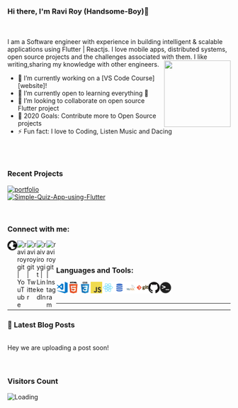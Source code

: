 ### Hi there, I'm Ravi Roy (Handsome-Boy)👋
<br/>
<br/>
   I am a Software engineer with experience in building intelligent & scalable applications using Flutter | Reactjs.
   I love mobile apps, distributed systems, open source projects and the challenges associated with them.
   I like writing,sharing my knowledge with other engineers.

   <img align ="right" src = "https://i.imgur.com/w4pKOQi.jpg" width="150" height="150">

- 🔭 I’m currently working on a [VS Code Course][website]!
- 🌱 I’m currently open to learning everything 🤣
- 👯 I’m looking to collaborate on open source Flutter project
- 🥅 2020 Goals: Contribute more to Open Source projects
- ⚡ Fun fact: I love to Coding, Listen Music and Dacing

<br/>
<br/>

### Recent Projects

[![portfolio](https://github-readme-stats.vercel.app/api/pin/?username=raviroygit&repo=portfolio)](https://github.com/raviroygit/portfolio) 
<br>
[![Simple-Quiz-App-using-Flutter](https://github-readme-stats.vercel.app/api/pin/?username=raviroygit&repo=Simple-Quiz-App-using-Flutter)](https://github.com/raviroygit/Simple-Quiz-App-using-Flutter)

<br>

### Connect with me:

[<img align="left" alt="raviroygit" width="22px" src="https://raw.githubusercontent.com/iconic/open-iconic/master/svg/globe.svg" />
<img align="left" alt="raviroygit | YouTube" width="22px" src="https://cdn.jsdelivr.net/npm/simple-icons@v3/icons/youtube.svg" />][youtube]
<img align="left" alt=" raviroygit | Twitter" width="22px" src="https://cdn.jsdelivr.net/npm/simple-icons@v3/icons/twitter.svg" />
[<img align="left" alt="raiviroygit | LinkedIn" width="22px" src="https://cdn.jsdelivr.net/npm/simple-icons@v3/icons/linkedin.svg" />][linkedin]
[<img align="left" alt="raviroygit | Instagram" width="22px" src="https://cdn.jsdelivr.net/npm/simple-icons@v3/icons/instagram.svg" />][instagram]

<br />
<br/>

### Languages and Tools:

<img align="left" alt="Visual Studio Code" width="26px" src="https://raw.githubusercontent.com/github/explore/80688e429a7d4ef2fca1e82350fe8e3517d3494d/topics/visual-studio-code/visual-studio-code.png" />
<img align="left" alt="HTML5" width="26px" src="https://raw.githubusercontent.com/github/explore/80688e429a7d4ef2fca1e82350fe8e3517d3494d/topics/html/html.png" />
<img align="left" alt="CSS3" width="26px" src="https://raw.githubusercontent.com/github/explore/80688e429a7d4ef2fca1e82350fe8e3517d3494d/topics/css/css.png" />

[<img align="left" alt="JavaScript" width="26px" src="https://raw.githubusercontent.com/github/explore/80688e429a7d4ef2fca1e82350fe8e3517d3494d/topics/javascript/javascript.png" />][jsplaylist]
[<img align="left" alt="React" width="26px" src="https://raw.githubusercontent.com/github/explore/80688e429a7d4ef2fca1e82350fe8e3517d3494d/topics/react/react.png" />][reactplaylist]
<!--[<img align="left" alt="Gatsby" width="26px" src="https://raw.githubusercontent.com/github/explore/e94815998e4e0713912fed477a1f346ec04c3da2/topics/gatsby/gatsby.png" />][webdevplaylist]
[<img align="left" alt="GraphQL" width="26px" src="https://raw.githubusercontent.com/github/explore/80688e429a7d4ef2fca1e82350fe8e3517d3494d/topics/graphql/graphql.png" />][webdevplaylist]
[<img align="left" alt="Node.js" width="26px" src="https://raw.githubusercontent.com/github/explore/80688e429a7d4ef2fca1e82350fe8e3517d3494d/topics/nodejs/nodejs.png" />][webdevplaylist]
[<img align="left" alt="Deno" width="26px" src="https://raw.githubusercontent.com/github/explore/361e2821e2dea67711cde99c9c40ed357061cf27/topics/deno/deno.png" />][webdevplaylist]-->
[<img align="left" alt="SQL" width="26px" src="https://raw.githubusercontent.com/github/explore/80688e429a7d4ef2fca1e82350fe8e3517d3494d/topics/sql/sql.png" />][webdevplaylist]
[<img align="left" alt="MySQL" width="26px" src="https://raw.githubusercontent.com/github/explore/80688e429a7d4ef2fca1e82350fe8e3517d3494d/topics/mysql/mysql.png" />][webdevplaylist]
<!--[<img align="left" alt="MongoDB" width="26px" src="https://raw.githubusercontent.com/github/explore/80688e429a7d4ef2fca1e82350fe8e3517d3494d/topics/mongodb/mongodb.png" />][webdevplaylist]-->
[<img align="left" alt="Git" width="26px" src="https://raw.githubusercontent.com/github/explore/80688e429a7d4ef2fca1e82350fe8e3517d3494d/topics/git/git.png" />][webdevplaylist]
[<img align="left" alt="GitHub" width="26px" src="https://raw.githubusercontent.com/github/explore/78df643247d429f6cc873026c0622819ad797942/topics/github/github.png" />][webdevplaylist]
[<img align="left" alt="Terminal" width="26px" src="https://raw.githubusercontent.com/github/explore/80688e429a7d4ef2fca1e82350fe8e3517d3494d/topics/terminal/terminal.png" />][webdevplaylist]

<br />
<br />

---

<!--### 📺 Latest YouTube Videos-->

<!-- YOUTUBE:START -->

<!--[PORTFOLIO: Build a Portfolio 
using React.js ! ](https://www.youtube.com/watch?v=mfSyX40dxPg)
<!-- [Building BATTLESHIPS Multiplayer Game with Node.js, Express, Socket.io, Heroku | (2/3)](https://www.youtube.com/watch?v=TpAwggQJPUQ)
- [GSAP Typing Animation | Tween & Timeline Basics (2020)](https://www.youtube.com/watch?v=ZT66N5hBiCE)
- [Next Level GitHub Profile README (NEW) | How To Create An Amazing Profile ReadMe With GitHub Actions](https://www.youtube.com/watch?v=ECuqb5Tv9qI)
- [There's more to CONSOLE than .log( ) | Things you didn't know console could do!!](https://www.youtube.com/watch?v=_-bHhEGcDiQ)-->
<!-- YOUTUBE:END -->

<!--➡️ [more videos...](https://www.youtube.com/feed/my_videos)-->

---

### 📕 Latest Blog Posts
  <br/>
<!-- BLOG-POST-LIST:START -->
Hey we are uploading a post soon!
<!--- [Microinteractions: Password Validation Animation](https://dev.to/codestackr/microinteractions-password-validation-animation-5629)
- [Notion + YouTube - A Powerful Combination for Productivity](https://dev.to/codestackr/notion-youtube-a-powerful-combination-for-productivity-1def)
- [Regular Expressions (RegEx) Crash Course](https://dev.to/codestackr/regular-expressions-regex-crash-course-248n)
- [Emmet Part 2 - Advanced](https://dev.to/codestackr/emmet-part-2-advanced-4c65)
- [Deno 1.0 Released! (Easy) REST API Example](https://dev.to/codestackr/deno-1-0-released-easy-rest-api-example-2fbl)-->
<!-- BLOG-POST-LIST:END -->

<!--➡️ [more blog posts...]<!--(https://codestackr.com)-->

<br/>

<!--!--<details>
  <summary>:zap: Recent Github Activity</summary>
  
  <!--START_SECTION:activity-->

  <!--1. ❗️ Opened issue [#9](https://github.com//jamesgeorge007/github-activity-readme/issues/9) in [jamesgeorge007/github-activity-readme](https://github.com//jamesgeorge007/github-activity-readme)
  2. 🎉 Merged PR [#3](https://github.com//codeSTACKr/codeSTACKr/pull/3) in [codeSTACKr/codeSTACKr](https://github.com//codeSTACKr/codeSTACKr)
  3. 🎉 Merged PR [#1](https://github.com//codeSTACKr/battleships/pull/1) in [codeSTACKr/battleships](https://github.com//codeSTACKr/battleships)
  4. 💪 Opened PR [#1](https://github.com//codeSTACKr/battleships/pull/1) in [codeSTACKr/battleships](https://github.com//codeSTACKr/battleships)
  5. 🎉 Merged PR [#2](https://github.com//kubowania/battleships/pull/2) in [kubowania/battleships](https://github.com//kubowania/battleships)-->
  
  <!--END_SECTION:activity-->

</details>

<!--<details>
  <summary>:zap: Github Stats</summary>

  
  <img align="left" alt="RaviRoy's Github Stats" src="https://github-readme-stats.raviroygit.vercel.app/api?username=raviroygit&show_icons=true&hide_border=true" />

</details>-->
<br/>
<br/>

### Visitors Count
<img align="left" src = "https://profile-counter.glitch.me/raviroygit/count.svg" alt ="Loading">

<!--[website]: https://codeSTACKr.com
[twitter]: https://twitter.com/codeSTACKr-->
[youtube]: https://www.youtube.com/feed/my_videos
[instagram]: https://www.instagram.com/handsome_boy_ravi_roy/
[linkedin]: https://www.linkedin.com/in/ravikumarroy
[webdevplaylist]: https://www.youtube.com/playlist?list=PLkwxH9e_vrAJ0WbEsFA9W3I1W-g_BTsbt
[jsplaylist]: https://www.youtube.com/playlist?list=PLkwxH9e_vrALRJKu7wfXby3MKeflhTu6B
[cssplaylist]: https://www.youtube.com/playlist?list=PLkwxH9e_vrALSdvZuEh6gqQdmDoDIoqz4
[reactplaylist]: https://www.youtube.com/playlist?list=PLkwxH9e_vrAK4TdffpxKY3QGyHCpxFcQ0
